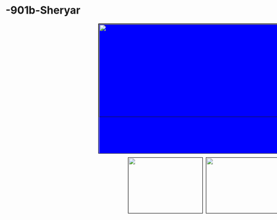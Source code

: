 # -901b-Sheryar<!DOCTYPE html>
<html>
<head>
	<title>1901b</title>

<style>
	.display{
		width: 500px;
		height:350px;
		background-color: blue;
		border: 1px solid;
		overflow: hidden;
		margin: 0 0 0 250px;
	}

.images{
	width: 3020px;
	height: 250px;
	border: 1px solid;
	background-color: blue;
	animation-name: slider;
	animation-delay: 1s;
	animation-duration: 5s;
	animation-direction: alternate;
	animation-iteration-count: infinite;
}
.images img{
	width: 500px;
	height: 350px;
}
 
	@keyframes slider{
		0%{margin-left: 0px;}
		30%{margin-left: -500px;}
		60%{margin-left: -1000px;}
		100%{margin-left: -1500px;}
	}
.align{
	width: 200px;
	height: 150px;
	border: 1px solid;
	position: absolute;
	display: inline;


}





.d1{
	margin-left:  210px;

}

.d2{
	margin-left:  420px;
}

.d3{
	margin-left: 630px;
}

.d4{
	margin-left: 840px;
}
.main{
	margin-left: 120px;
	margin-top: 10px;

}
.d1 p{
	background-color: black;
	color: white;
	padding: 5px 0 5px 0;
	margin-top: 122px;
	opacity: 0.5;

}
.d1:hover p{
	opacity: 1;
}

.d1 img{
	width: 100%;
	height: 150px;

}
.d2 img{
	width: 100%;
	height: 150px;
}
.d3 img{
	width: 100%;
	height: 150px;
}
.d4 img{
	width: 100%;
	height: 150px;
}
.main :hover {
	background-color:white;
	color: black;
	opacity: 0.5;
	padding: 5px 0 5px 0;

}
</style>





</head>
<body>
<div class="display">
	<div class="images">
		<img src="https://encrypted-tbn0.gstatic.com/images?q=tbn%3AANd9GcS64MX1J5M0Obn1WsJZBZHCGHbW5C_WOpUnTbfAZyepWr40t4eA.jpg">
		<img src="https://encrypted-tbn0.gstatic.com/images?q=tbn%3AANd9GcQHhj29prvy8QSXC2UyBJoK4nNPtuOU3BA-MnTh18SRc48cQPkW.jpg">
		<img src="https://encrypted-tbn0.gstatic.com/images?q=tbn%3AANd9GcROxDHcAyflQFS5xtuK2Gk5ZGJfDobPbCWozCGe-UXmgbqVwntg.jpg">
		<img src="https://encrypted-tbn0.gstatic.com/images?q=tbn%3AANd9GcSzN0FRyKmzQ27qE-WuB2fizsmpwfjynFx-9iIvIUesXXMmficq.jpg">
	</div>

</div>
<div class="main">
	

<div class="d1 align" >
	<img src="https://encrypted-tbn0.gstatic.com/images?q=tbn%3AANd9GcS64MX1J5M0Obn1WsJZBZHCGHbW5C_WOpUnTbfAZyepWr40t4eA".jpg">
</div>

<div class="d2 align" >
	<img src="https://encrypted-tbn0.gstatic.com/images?q=tbn%3AANd9GcQHhj29prvy8QSXC2UyBJoK4nNPtuOU3BA-MnTh18SRc48cQPkW".jpg">
</div>
<div class="d3 align" >
	<img src="https://encrypted-tbn0.gstatic.com/images?q=tbn%3AANd9GcROxDHcAyflQFS5xtuK2Gk5ZGJfDobPbCWozCGe-UXmgbqVwntg".jpg">
</div>

<div class="d4 align" >
	<img src="https://encrypted-tbn0.gstatic.com/images?q=tbn%3AANd9GcSzN0FRyKmzQ27qE-WuB2fizsmpwfjynFx-9iIvIUesXXMmficq".jpg">
</div>
</div>
</body>
</html>
